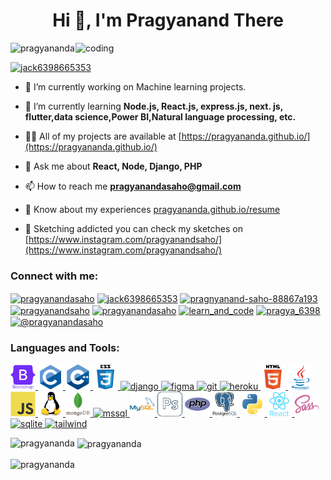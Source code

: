 <!-- ![logo](https://github.com/pragyananda/pragyananda/blob/main/Pragyanand%20saho.gif) -->
<h1 align="center">Hi 👋, I'm Pragyanand There</h1>
<img src="https://cdn.dribbble.com/users/1059583/screenshots/4171367/coding-freak.gif" alt="coding" align="right"srcset=""width="400">
<p align="left"> <img src="https://visitcount.itsvg.in/api?id=pragyananda&label=Profile%20Views&icon=0&pretty=false" alt="pragyananda" /> </p>
<p align="left"> <a href="https://twitter.com/jack6398665353" target="blank"><img src="https://img.shields.io/twitter/follow/jack6398665353?logo=twitter&style=for-the-badge" alt="jack6398665353" /></a> </p>

- 🔭 I’m currently working on Machine learning projects.

- 🌱 I’m currently learning **Node.js, React.js, express.js, next. js, flutter,data science,Power BI,Natural language processing, etc.**

- 👨‍💻 All of my projects are available at [https://pragyananda.github.io/](https://pragyananda.github.io/)

- 💬 Ask me about **React, Node, Django, PHP**

- 📫 How to reach me **pragyanandasaho@gmail.com**

- 📄 Know about my experiences [pragyananda.github.io/resume](pragyananda.github.io/resume)

- 🎨 Sketching addicted you can check my sketches on [https://www.instagram.com/pragyanandsaho/](https://www.instagram.com/pragyanandsaho/)

<h3 align="left">Connect with me:</h3>
<p align="left">
<a href="https://dev.to/pragyanandasaho" target="blank"><img align="center" src="https://raw.githubusercontent.com/rahuldkjain/github-profile-readme-generator/master/src/images/icons/Social/devto.svg" alt="pragyanandasaho" height="30" width="40" /></a>
<a href="https://twitter.com/jack6398665353" target="blank"><img align="center" src="https://raw.githubusercontent.com/rahuldkjain/github-profile-readme-generator/master/src/images/icons/Social/twitter.svg" alt="jack6398665353" height="30" width="40" /></a>
<a href="https://linkedin.com/in/pragnyanand-saho-88867a193" target="blank"><img align="center" src="https://raw.githubusercontent.com/rahuldkjain/github-profile-readme-generator/master/src/images/icons/Social/linked-in-alt.svg" alt="pragnyanand-saho-88867a193" height="30" width="40" /></a>
<a href="https://kaggle.com/pragyanandsaho" target="blank"><img align="center" src="https://raw.githubusercontent.com/rahuldkjain/github-profile-readme-generator/master/src/images/icons/Social/kaggle.svg" alt="pragyanandsaho" height="30" width="40" /></a>
<a href="https://instagram.com/pragyanandasaho" target="blank"><img align="center" src="https://raw.githubusercontent.com/rahuldkjain/github-profile-readme-generator/master/src/images/icons/Social/instagram.svg" alt="pragyanandasaho" height="30" width="40" /></a>
<a href="https://www.youtube.com/c/learn_and_code" target="blank"><img align="center" src="https://raw.githubusercontent.com/rahuldkjain/github-profile-readme-generator/master/src/images/icons/Social/youtube.svg" alt="learn_and_code" height="30" width="40" /></a>
<a href="https://www.codechef.com/users/pragya_6398" target="blank"><img align="center" src="https://cdn.jsdelivr.net/npm/simple-icons@3.1.0/icons/codechef.svg" alt="pragya_6398" height="30" width="40" /></a>
<a href="https://www.hackerrank.com/@pragyanandasaho" target="blank"><img align="center" src="https://raw.githubusercontent.com/rahuldkjain/github-profile-readme-generator/master/src/images/icons/Social/hackerrank.svg" alt="@pragyanandasaho" height="30" width="40" /></a>
</p>

<h3 align="left">Languages and Tools:</h3>
<p align="left"> <a href="https://getbootstrap.com" target="_blank" rel="noreferrer"> <img src="https://raw.githubusercontent.com/devicons/devicon/master/icons/bootstrap/bootstrap-plain-wordmark.svg" alt="bootstrap" width="40" height="40"/> </a> <a href="https://www.cprogramming.com/" target="_blank" rel="noreferrer"> <img src="https://raw.githubusercontent.com/devicons/devicon/master/icons/c/c-original.svg" alt="c" width="40" height="40"/> </a> <a href="https://www.w3schools.com/cpp/" target="_blank" rel="noreferrer"> <img src="https://raw.githubusercontent.com/devicons/devicon/master/icons/cplusplus/cplusplus-original.svg" alt="cplusplus" width="40" height="40"/> </a> <a href="https://www.w3schools.com/css/" target="_blank" rel="noreferrer"> <img src="https://raw.githubusercontent.com/devicons/devicon/master/icons/css3/css3-original-wordmark.svg" alt="css3" width="40" height="40"/> </a> <a href="https://www.djangoproject.com/" target="_blank" rel="noreferrer"> <img src="https://cdn.worldvectorlogo.com/logos/django.svg" alt="django" width="40" height="40"/> </a> <a href="https://www.figma.com/" target="_blank" rel="noreferrer"> <img src="https://www.vectorlogo.zone/logos/figma/figma-icon.svg" alt="figma" width="40" height="40"/> </a> <a href="https://git-scm.com/" target="_blank" rel="noreferrer"> <img src="https://www.vectorlogo.zone/logos/git-scm/git-scm-icon.svg" alt="git" width="40" height="40"/> </a> <a href="https://heroku.com" target="_blank" rel="noreferrer"> <img src="https://www.vectorlogo.zone/logos/heroku/heroku-icon.svg" alt="heroku" width="40" height="40"/> </a> <a href="https://www.w3.org/html/" target="_blank" rel="noreferrer"> <img src="https://raw.githubusercontent.com/devicons/devicon/master/icons/html5/html5-original-wordmark.svg" alt="html5" width="40" height="40"/> </a> <a href="https://www.java.com" target="_blank" rel="noreferrer"> <img src="https://raw.githubusercontent.com/devicons/devicon/master/icons/java/java-original.svg" alt="java" width="40" height="40"/> </a> <a href="https://developer.mozilla.org/en-US/docs/Web/JavaScript" target="_blank" rel="noreferrer"> <img src="https://raw.githubusercontent.com/devicons/devicon/master/icons/javascript/javascript-original.svg" alt="javascript" width="40" height="40"/> </a> <a href="https://www.linux.org/" target="_blank" rel="noreferrer"> <img src="https://raw.githubusercontent.com/devicons/devicon/master/icons/linux/linux-original.svg" alt="linux" width="40" height="40"/> </a> <a href="https://www.mongodb.com/" target="_blank" rel="noreferrer"> <img src="https://raw.githubusercontent.com/devicons/devicon/master/icons/mongodb/mongodb-original-wordmark.svg" alt="mongodb" width="40" height="40"/> </a> <a href="https://www.microsoft.com/en-us/sql-server" target="_blank" rel="noreferrer"> <img src="https://www.svgrepo.com/show/303229/microsoft-sql-server-logo.svg" alt="mssql" width="40" height="40"/> </a> <a href="https://www.mysql.com/" target="_blank" rel="noreferrer"> <img src="https://raw.githubusercontent.com/devicons/devicon/master/icons/mysql/mysql-original-wordmark.svg" alt="mysql" width="40" height="40"/> </a> <a href="https://www.photoshop.com/en" target="_blank" rel="noreferrer"> <img src="https://raw.githubusercontent.com/devicons/devicon/master/icons/photoshop/photoshop-line.svg" alt="photoshop" width="40" height="40"/> </a> <a href="https://www.php.net" target="_blank" rel="noreferrer"> <img src="https://raw.githubusercontent.com/devicons/devicon/master/icons/php/php-original.svg" alt="php" width="40" height="40"/> </a> <a href="https://www.postgresql.org" target="_blank" rel="noreferrer"> <img src="https://raw.githubusercontent.com/devicons/devicon/master/icons/postgresql/postgresql-original-wordmark.svg" alt="postgresql" width="40" height="40"/> </a> <a href="https://www.python.org" target="_blank" rel="noreferrer"> <img src="https://raw.githubusercontent.com/devicons/devicon/master/icons/python/python-original.svg" alt="python" width="40" height="40"/> </a> <a href="https://reactjs.org/" target="_blank" rel="noreferrer"> <img src="https://raw.githubusercontent.com/devicons/devicon/master/icons/react/react-original-wordmark.svg" alt="react" width="40" height="40"/> </a> <a href="https://sass-lang.com" target="_blank" rel="noreferrer"> <img src="https://raw.githubusercontent.com/devicons/devicon/master/icons/sass/sass-original.svg" alt="sass" width="40" height="40"/> </a> <a href="https://www.sqlite.org/" target="_blank" rel="noreferrer"> <img src="https://www.vectorlogo.zone/logos/sqlite/sqlite-icon.svg" alt="sqlite" width="40" height="40"/> </a> <a href="https://tailwindcss.com/" target="_blank" rel="noreferrer"> <img src="https://www.vectorlogo.zone/logos/tailwindcss/tailwindcss-icon.svg" alt="tailwind" width="40" height="40"/> </a> </p>

<p><img align="left" src="https://github-readme-stats.vercel.app/api/top-langs?username=pragyananda&show_icons=true&locale=en&layout=compact" alt="pragyananda" /></p>

<p>&nbsp;<img align="center" src="https://github-readme-stats.vercel.app/api?username=pragyananda&show_icons=true&locale=en" alt="pragyananda" /></p>

<p><img align="center" src="https://github-readme-streak-stats.herokuapp.com/?user=pragyananda&" alt="pragyananda" /></p>

